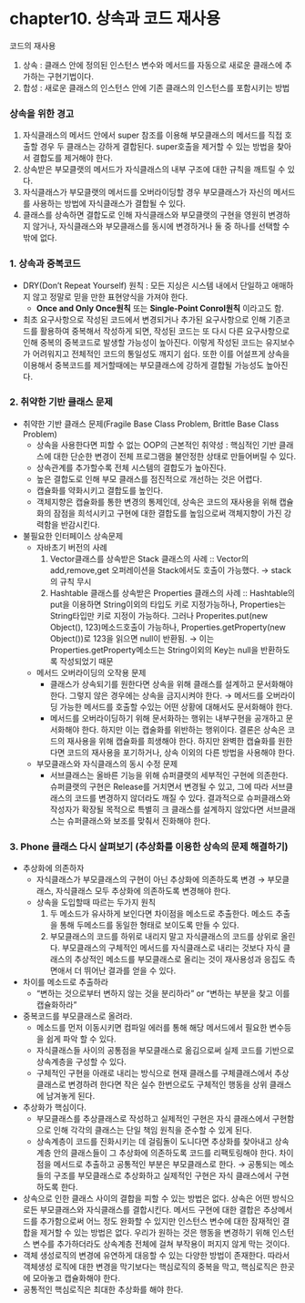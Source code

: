 # chapter10. 상속과 코드 재사용

코드의 재사용

1. 상속 : 클래스 안에 정의된 인스턴스 변수와 메서드를 자동으로 새로운 클래스에 추가하는 구현기법이다.
2. 합성 : 새로운 클래스의 인스턴스 안에 기존 클래스의 인스턴스를 포함시키는 방법

### 상속을 위한 경고

1. 자식클래스의 메서드 안에서 super 참조를 이용해 부모클래스의 메서드를 직접 호출할 경우 두 클래스는 강하게 결합된다. super호출을 제거할 수 있는 방법을 찾아서 결합도를 제거해야 한다.
2. 상속받은 부모클랫의 메서드가 자식클래스의 내부 구조에 대한 규칙을 깨트릴 수 있다.
3. 자식클래스가 부모클랫의 메서드를 오버라이딩할 경우 부모클래스가 자신의 메서드를 사용하는 방법에 자식클래스가 결합될 수 있다.
4. 클래스를 상속하면 결합도로 인해 자식클래스와 부모클랫의 구현을 영원히 변경하지 않거나, 자식클래스와 부모클래스를 동시에 변경하거나 둘 중 하나를 선택할 수 밖에 없다.

### 1. 상속과 중복코드

- DRY(Don’t Repeat Yourself) 원칙 : 모든 지싱은 시스템 내에서 단일하고 애매하지 않고 정말로 믿을 만한 표현양식을 가져야 한다.
  - **Once and Only Once원칙** 또는 **Single-Point Conrol원칙** 이라고도 함.
- 최초 요구사항으로 작성된 코드에서 변경되거나 추가된 요구사항으로 인해 기존코드를 활용하여 중복해서 작성하게 되면, 작성된 코드는 또 다시 다른 요구사항으로 인해 중복의 중복코드로 발생할 가능성이 높아진다.  이렇게 작성된 코드는 유지보수가 어려워지고 전체적인 코드의 통일성도 깨지기 쉽다. 또한 이를 어설프게 상속을 이용해서 중복코드를 제거할때에는 부모클래스에 강하게 결합될 가능성도 높아진다.

### 2. 취약한 기반 클래스 문제

- 취약한 기반 클래스 문제(Fragile Base Class Problem, Brittle Base Class Problem)
  - 상속을 사용한다면 피할 수 없는 OOP의 근본적인 취약성 : 핵심적인 기반 클래스에 대한 단순한 변경이 전체 프로그램을 불안정한 상태로 만들어버릴 수 있다.
  - 상속관계를 추가할수록 전체 시스템의 결합도가 높아진다.
  - 높은 결합도로 인해 부모 클래스를 점진적으로 개선하는 것은 어렵다.
  - 캡슐화를 약화시키고 결합도를 높인다.
  - 객체지향은 캡슐화를 통한 변경의 통제인데, 상속은 코드의 재사용을 위해 캡슐화의 잠점을 희석시키고 구현에 대한 결합도를 높임으로써 객체지향이 가진 강력함을 반감시킨다.
- 불필요한 인터페이스 상속문제
  - 자바초기 버전의 사례
    1. Vector클래스를 상속받은 Stack 클래스의 사례 :: Vector의 add,remove,get 오퍼레이션을 Stack에서도 호출이 가능했다. → stack의 규칙 무시
    2. Hashtable 클래스를 상속받은 Properties 클래스의 사례 :: Hashtable의 put을 이용하면 String이외의 타입도 키로 지정가능하나, Properties는 String타입만 키로 지정이 가능하다. 그러나 Properites.put(new Object(), 123)메소드호출이 가능하나, Properties.getProperty(new Object())로 123을 읽으면 null이 반환됨. → 이는 Properties.getProperty메소드는 String이외의 Key는 null을 반환하도록 작성되었기 때문
  - 메서드 오버라이딩의 오작용 문제
    - 클래스가 상속되기를 원한다면 상속을 위해 클래스를 설계하고 문서화해야 한다. 그렇지 않은 경우에는 상속을 금지시켜야 한다.  → 메서드를 오버라이딩 가능한 메서드를 호출할 수있는 어떤 상황에 대해서도 문서화해야 한다.
    - 메서드를 오버라이딩하기 위해 문서화하는 행위는 내부구현을 공개하고 문서화해야 한다. 하지만 이는 캡술화를 위반하는 행위이다. 결론은 상속은 코드의 재사용을 위해 캡슐화를 희생해야 한다. 하지만 완벽한 캡슐화를 원한다면 코드의 재사용을 포기하거나, 상속 이외의 다른 방법을 사용해야 한다.
  - 부모클래스와 자식클래스의 동시 수정 문제
    - 서브클래스는 올바른 기능을 위해 슈퍼클랫의 세부적인 구현에 의존한다. 슈퍼클랫의 구현은 Release를 거치면서 변경될 수 있고, 그에 따라 서브클래스의 코드를 변경하지 않더라도 깨질 수 있다. 결과적으로 슈퍼클래스와 작성자가 확장될 목적으로 특별히 크 클래스를 설계하지 않았다면 서브클래스는 슈퍼클래스와 보조를 맞춰서 진화해야 한다.

### 3. Phone 클래스 다시 살펴보기 (추상화를 이용한 상속의 문제 해결하기)

- 추상화에 의존하자
  - 자식클래스가 부모클래스의 구현이 아닌 추상화에 의존하도록 변경 → 부모클래스, 자식클래스 모두 추상화에 의존하도록 변경해야 한다.
  - 상속을 도입할때 따르는 두가지 원칙
    1. 두 메소드가 유사하게 보인다면 차이점을 메소드로 추출한다. 메소드 추출을 통해 두메소드를 동일한 형태로 보이도록 만들 수 있다.
    2. 부모클래스의 코드를 하위로 내리지 말고 자식클래스의 코드를 상위로 올린다. 부모클래스의 구체적인 메서드를 자식클래스로 내리는 것보다 자식 클래스의 추상적인 메소드를 부모클래스로 올리는 것이 재사용성과 응집도 측면애서 더 뛰어난 결과를 얻을 수 있다.
- 차이를 메소드로 추출하라
  - “변하는 것으로부터 변하지 않는 것을 분리하라” or “변하는 부분을 찾고 이를 캡슐화하라”
- 중복코드를 부모클래스로 올려라.
  - 메소드를 먼저 이동시키면 컴파일 에러를 통해 해당 메서드에서 필요한 변수등을 쉽게 파악 할 수 있다.
  - 자식클래스들 사이의 공통점을 부모클래스로 옮김으로써 실제 코드를 기반으로 상속계층을 구성할 수 있다.
  - 구체적인 구현을 아래로 내리는 방식으로 현재 클래스를 구체클래스에서 추상클래스로 변경하려 한다면 작은 실수 한번으로도 구체적인 행동을 상위 클래스에 남겨놓게 된다.
- 추상화가 핵심이다.
  - 부모클래스를 추상클래스로 작성하고 실제적인 구현은 자식 클래스에서 구현함으로 인해 각각의 클래스는 단일 책임 원칙을 준수할 수 있게 된다.
  - 상속계층이 코드를 진화시키는 데 걸림돌이 도니다면 추상화를 찾아내고 상속계층 안의 클래스들이 그 추상화에 의존하도록 코드를 리팩토링해야 한다. 차이점을 메서드로 추출하고 공통적인 부분은 부모클래스로 한다. → 공통되는 메소들의 구조를 부모클래스로 추상화하고 실제적인 구현은 자식 클래스에서 구현하도록 한다.
- 상속으로 인한 클래스 사이의 결합을 피할 수 있는 방법은 없다. 상속은 어떤 방식으로든 부모클래스와 자식클래스를 결합시킨다. 메서드 구현에 대한 결합은 추상메서드를 추가함으로써 어느 정도 완화할 수 있지만 인스턴스 변수에 대한 잠재적인 결합을 제거할 수 있는 방법은 없다. 우리가 원하는 것은 행동을 변경하기 위해 인스턴스 변수를 추가하더라도 상속계층 전체에 걸쳐 부작용이 퍼지지 않게 막는 것이다.
- 객체 생성로직의 변경에 유연하게 대응할 수 있는 다양한 방법이 존재한다. 따라서 객체생성 로직에 대한 변경을 막기보다는 핵심로직의 중복을 막고, 핵심로직은 한곳에 모아놓고 캡슐화해야 한다.
- 공통적인 핵심로직은 최대한 추상화를 해야 한다.